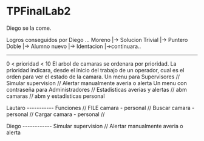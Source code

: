 # TPFinalLab2
Diego se la come.

Logros conseguidos por Diego ... Moreno
                               |-> Solucion Trivial
                               |-> Puntero Doble
                               |-> Alumno nuevo
                               |-> Identacion
                               |->continuara..

---------------------------------------------------------------------------------------------

0 < prioridad < 10
El arbol de camaras se ordenara por prioridad.
La prioridad indicara, desde el inicio del trabajo de un operador, cual es el orden para ver el estado de la camara.
Un menu para Supervisores // Simular supervision // Alertar manualmente averia o alerta
Un menu con contraseña para Administradores // Estadisticas averias y alertas // abm camaras // abm y estadisticas personal

Lautaro -----------
Funciones //
FILE camara - personal //
Buscar camara - personal //
Cargar camara - personal //


Diego ------------
Simular supervision //
Alertar manualmente averia o alerta
